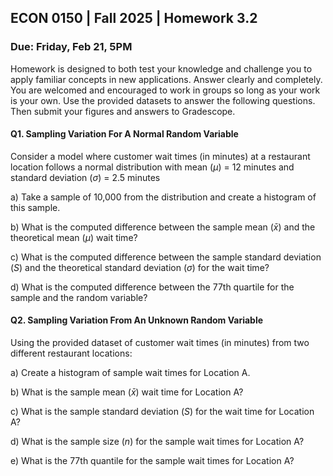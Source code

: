 ## ECON 0150 | Fall 2025 | Homework 3.2

### Due: Friday, Feb 21, 5PM

Homework is designed to both test your knowledge and challenge you to apply familiar concepts in new applications. Answer clearly and completely. You are welcomed and encouraged to work in groups so long as your work is your own. Use the provided datasets to answer the following questions. Then submit your figures and answers to Gradescope.



#### Q1. Sampling Variation For A Normal Random Variable

Consider a model where customer wait times (in minutes) at a restaurant location follows a normal distribution with mean ($\mu$) = 12 minutes and standard deviation ($\sigma$) = 2.5 minutes

a) Take a sample of 10,000 from the distribution and create a histogram of this sample.



b) What is the computed difference between the sample mean ($\bar{x}$) and the theoretical mean ($\mu$) wait time? 



c) What is the computed difference between the sample standard deviation ($S$) and the theoretical standard deviation ($\sigma$) for the wait time?



d) What is the computed difference between the 77th quartile for the sample and the random variable?



#### Q2. Sampling Variation From An Unknown Random Variable

Using the provided dataset of customer wait times (in minutes) from two different restaurant locations:

a) Create a histogram of sample wait times for Location A.



b) What is the sample mean ($\bar{x}$) wait time for Location A?



c) What is the sample standard deviation ($S$) for the wait time for Location A?



d) What is the sample size ($n$) for the sample wait times for Location A?



e) What is the 77th quantile for the sample wait times for Location A?
